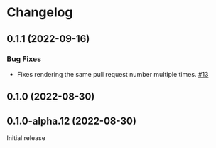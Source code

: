 # Changelog

## 0.1.1 (2022-09-16)


### Bug Fixes

- Fixes rendering the same pull request number multiple times.
  [#13](https://github.com/pulumi/pulumi/pulls/13)

## 0.1.0 (2022-08-30)

## 0.1.0-alpha.12 (2022-08-30)

Initial release